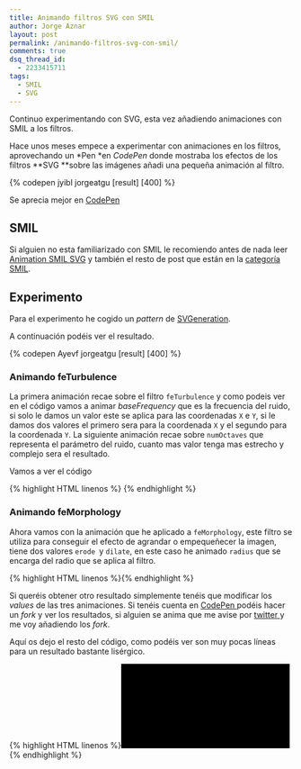 ```yaml
---
title: Animando filtros SVG con SMIL
author: Jorge Aznar
layout: post
permalink: /animando-filtros-svg-con-smil/
comments: true
dsq_thread_id:
  - 2233415711
tags:
  - SMIL
  - SVG
---
```

Continuo experimentando con SVG, esta vez añadiendo animaciones con SMIL a los filtros.

<!--more-->

Hace unos meses empece a experimentar con animaciones en los filtros, aprovechando un *Pen *en *CodePen* donde mostraba los efectos de los filtros **SVG **sobre las imágenes añadi una pequeña animación al filtro.


{% codepen jyibl jorgeatgu [result] [400] %}

Se aprecia mejor en <a href="http://codepen.io/jorgeatgu/pen/jyibl" target="_blank">CodePen</a>

## SMIL

Si alguien no esta familiarizado con SMIL le recomiendo antes de nada leer <a href="http://jorgeatgu.com/blog/animation-smil-svg/" target="_blank">Animation SMIL SVG</a> y también el resto de post que están en la <a href="http://jorgeatgu.com/blog/category/smil/" target="_blank">categoría SMIL</a>.

## Experimento

Para el experimento he cogido un *pattern* de <a href="http://svgeneration.com" target="_blank">SVGeneration</a>.

A continuación podéis ver el resultado.

{% codepen Ayevf jorgeatgu [result] [400] %}

### Animando feTurbulence

La primera animación recae sobre el filtro `feTurbulence` y como podeis ver en el código vamos a animar *baseFrequency* que es la frecuencia del ruido, si solo le damos un valor este se aplica para las coordenadas `X` e `Y`, si le damos dos valores el primero sera para la coordenada `X` y el segundo para la coordenada `Y`.
La siguiente animación recae sobre `numOctaves` que representa el parámetro del ruido, cuanto mas valor tenga mas estrecho y complejo sera el resultado.

Vamos a ver el código

{% highlight HTML linenos %}<animate    attributeName="numOctaves"
            values="0;5;4;3;2;7;8;9;10;1;2"
            dur="20s"
            repeatCount="indefinite"/>
<animate    attributeName="baseFrequency"
            values="0;5;4;3;2;7;8;9;10;1;2"
            dur="20s"
            repeatCount="indefinite"/>{% endhighlight %}

### Animando feMorphology

Ahora vamos con la animación que he aplicado a `feMorphology`, este filtro se utiliza para conseguir el efecto de agrandar o empequeñecer la imagen, tiene dos valores `erode `y `dilate`, en este caso he animado `radius` que se encarga del radio que se aplica al filtro.

{% highlight HTML linenos %}<animate    attributeName="radius"
            values="1;2;3;4;5;6;7;8;9;1;9;"
            dur="20s"
            repeatCount="indifinite"/>{% endhighlight %}

Si queréis obtener otro resultado simplemente tenéis que modificar los *values* de las tres animaciones. Si tenéis cuenta en <a href="http://codepen.io" target="_blank">CodePen </a>podéis hacer un *fork* y ver los resultados, si alguien se anima que me avise por <a href="http://twitter.com/jorgeatgu" target="_blank">twitter </a>y me voy añadiendo los *fork*.

Aquí os dejo el resto del código, como podéis ver son muy pocas líneas para un resultado bastante lisérgico.

{% highlight HTML linenos %}<svg xmlns='http://www.w3.org/2000/svg' version='1.1' viewBox="0 0 100% 100%">
    <filter color-interpolation-filters='sRGB' id='filter3115'>
            <feTurbulence type='fractalNoise' numOctaves='1' baseFrequency='0.9' id='feTurbulence3117'>
                <animate attributeName="numOctaves" values="0;5;4;3;2;7;8;9;10;1;2" dur="20s" repeatCount="indefinite"/>
                <animate attributeName="baseFrequency" values="0;5;4;3;2;7;8;9;10;1;2" dur="20s" repeatCount="indefinite"/>
            </feTurbulence>
            <feColorMatrix result='result5' values='1 0 0 0 0 0 1 0 0 0 0 0 1 0 0 0 0 0 6 -4.15' id='feColorMatrix3119'/>
            <feComposite in2='result5' operator='in' in='SourceGraphic' result='result6' id='feComposite3121' />
            <feMorphology in='result6' operator='dilate' radius='9' result='result3' id='feMorphology3123'>
                <animate attributeName="radius" values="1;2;3;4;5;6;7;8;9;1;9" dur="20s" repeatCount="indefinite"/>
            </feMorphology>
        </filter>
    <rect width='100%' height='100%' x='0' y='0' id='rect2985' fill='#000000'/>
    <rect width='100%' height='100%' x='0' y='0' id='rect2985' filter="url(#filter3115)" fill="#611748">
        <animate attributeName="width" values="90%; 80%; 50%; 60%; 80%; 10%" begin="1s" dur="10s"/>
        <animate attributeName="fill" dur="20s" values="#1abc9c; #16a085; #3498db; #2980b9; #9b59b6; #8e44ad;" begin="1s" repeatCount="indefinite"/>
    </rect>
</svg>{% endhighlight %}